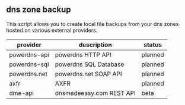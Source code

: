 dns zone backup
---------------

This script allows you to create local file backups from your dns zones hosted on various external providers.


| provider     | description                              | status   |
| ------------ | ---------------------------------------- | -------- |
| powerdns-api | powerdns HTTP API                        | planned  |
| powerdns-sql | powerdns SQL Database                    | planned  |
| powerdns.net | powerdns.net SOAP API                    | planned  |
| axfr         | AXFR                                     | planned  |
| dme-api      | dnsmadeeasy.com REST API                 | beta     |
